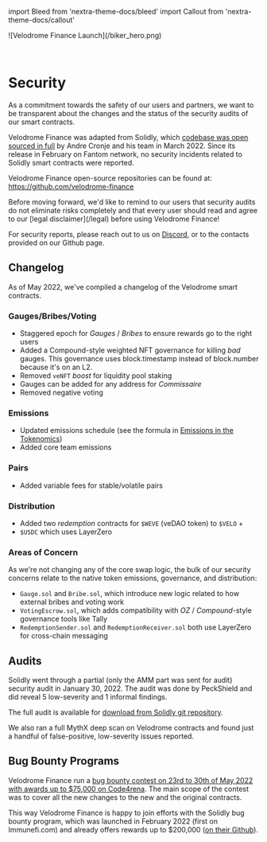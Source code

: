 import Bleed from 'nextra-theme-docs/bleed'
import Callout from 'nextra-theme-docs/callout'

<Bleed>
  ![Velodrome Finance Launch](/biker_hero.png)
</Bleed>

&nbsp;

# Security

As a commitment towards the safety of our users and partners, we want to
be transparent about the changes and the status of the security audits of our
smart contracts.

Velodrome Finance was adapted from Solidly, which [codebase was open
sourced in full](https://github.com/solidlyexchange/) by Andre Cronje and his team in
March 2022. Since its release in February on Fantom network, no security
incidents related to Solidly smart contracts were reported.

Velodrome Finance open-source repositories can be found at:
https://github.com/velodrome-finance

<Callout emoji="⚠️">
  Before moving forward, we'd like to remind to our users that
  security audits do not eliminate risks completely and that
  every user should read and agree to our
  [legal disclaimer](/legal) before using Velodrome Finance!

  For security reports, please reach out to us on
  [Discord](https://discord.gg/eGgYPGczaf), or to the contacts provided on our Github page.
</Callout>

## Changelog

As of May 2022, we've compiled a changelog of the Velodrome smart contracts.

### Gauges/Bribes/Voting

 *  Staggered epoch for _Gauges_ / _Bribes_ to ensure rewards go to the right users
 *  Added a Compound-style weighted NFT governance for killing _bad_ gauges. This
    governance uses block.timestamp instead of block.number because it's on an
    L2.
 *  Removed `veNFT` _boost_ for liquidity pool staking
 *  Gauges can be added for any address for _Commissaire_
 *  Removed negative voting

### Emissions

 * Updated emissions schedule (see the formula in [Emissions in the
   Tokenomics](/tokenomics#emissions))
 * Added core team emissions

### Pairs

 * Added variable fees for stable/volatile pairs

### Distribution

 * Added two _redemption_ contracts for `$WEVE` (veDAO token) to `$VELO` +
 * `$USDC` which uses LayerZero

### Areas of Concern

As we're not changing any of the core swap logic, the bulk of our security
concerns relate to the native token emissions, governance, and distribution:

 * `Gauge.sol` and `Bribe.sol`, which introduce new logic related to how
   external bribes and voting work
 * `VotingEscrow.sol`, which adds compatibility with _OZ_ / _Compound_-style
   governance tools like Tally
 * `RedemptionSender.sol` and `RedemptionReceiver.sol` both use LayerZero for
   cross-chain messaging

## Audits

Solidly went through a partial (only the AMM part was sent for audit) security
audit in January 30, 2022. The audit was done by PeckShield and did reveal 5
low-severity and 1 informal findings.

The full audit is available for [download from Solidly git
repository](https://github.com/solidlyexchange/solidly/blob/master/audits/e456a816-3802-4384-894c-825a4177245a.pdf).

We also ran a full MythX deep scan on Velodrome contracts and found just a
handful of false-positive, low-severity issues reported.

## Bug Bounty Programs

Velodrome Finance run a [bug bounty contest on 23rd to 30th of May 2022 with
awards up to $75,000 on Code4rena](https://code4rena.com/contests/2022-05-velodrome-finance-contest).
The main scope of the contest was to cover all the new changes to the new and
the original contracts.

This way Velodrome Finance is happy to join efforts with the Solidly bug bounty
program, which was launched in February 2022 (first on Immunefi.com) and already
offers rewards up to $200,000 ([on their
Github](https://github.com/solidlyexchange/solidly/blob/master/SECURITY.md)).
